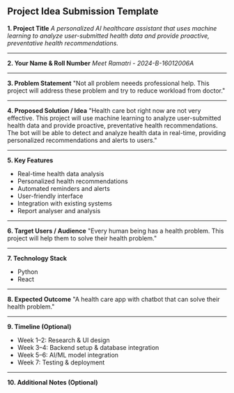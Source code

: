 ## **Project Idea Submission Template**

**1. Project Title**
*A personalized AI healthcare assistant that uses machine learning to analyze user-submitted health data and provide proactive, preventative health recommendations.*

---

**2. Your Name & Roll Number**
*Meet Ramatri - 2024-B-16012006A*

---

**3. Problem Statement**
"Not all problem neeeds professional help. This project will address these problem and try to reduce workload from doctor."

---

**4. Proposed Solution / Idea**
"Health care bot right now are not very effective. This project will use machine learning to analyze user-submitted health data and provide proactive, preventative health recommendations. The bot will be able to detect and analyze health data in real-time, providing personalized recommendations and alerts to users."

---

**5. Key Features**

* Real-time health data analysis
* Personalized health recommendations
* Automated reminders and alerts
* User-friendly interface
* Integration with existing systems
* Report analyser and analysis

---

**6. Target Users / Audience**
"Every human being has a health problem. This project will help them to solve their health problem."

---

**7. Technology Stack**

* Python 
* React

---

**8. Expected Outcome**
"A health care app with chatbot that can solve their health problem."

---

**9. Timeline (Optional)**

* Week 1–2: Research & UI design
* Week 3–4: Backend setup & database integration
* Week 5–6: AI/ML model integration
* Week 7: Testing & deployment

---

**10. Additional Notes (Optional)**